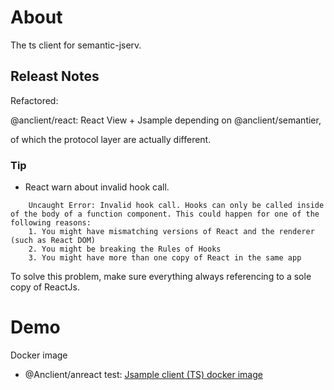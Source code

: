 # About

The ts client for semantic-jserv.

## Releast Notes

Refactored:

@anclient/react: React View + Jsample depending on @anclient/semantier,

of which the protocol layer are actually different.

### Tip

- React warn about invalid hook call.

```
    Uncaught Error: Invalid hook call. Hooks can only be called inside of the body of a function component. This could happen for one of the following reasons:
    1. You might have mismatching versions of React and the renderer (such as React DOM)
    2. You might be breaking the Rules of Hooks
    3. You might have more than one copy of React in the same app
```

To solve this problem, make sure everything always referencing to a sole copy of ReactJs.

# Demo

Docker image

- @Anclient/anreact test: [Jsample client (TS) docker image](https://hub.docker.com/r/odysz/jserv-sample)

